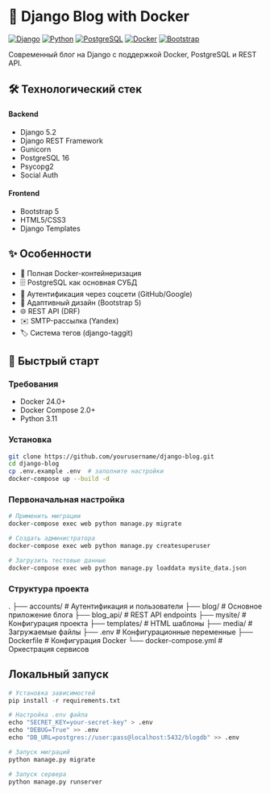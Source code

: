 # 📝 Django Blog with Docker

[![Django](https://img.shields.io/badge/Django-5.2-092E20?logo=django)](https://www.djangoproject.com/)
[![Python](https://img.shields.io/badge/Python-3.11-3776AB?logo=python)](https://python.org)
[![PostgreSQL](https://img.shields.io/badge/PostgreSQL-16-336791?logo=postgresql)](https://www.postgresql.org/)
[![Docker](https://img.shields.io/badge/Docker-24.0-2496ED?logo=docker)](https://www.docker.com/)
[![Bootstrap](https://img.shields.io/badge/Bootstrap-5-7952B3?logo=bootstrap)](https://getbootstrap.com/)

Современный блог на Django с поддержкой Docker, PostgreSQL и REST API.

## 🛠 Технологический стек
#### Backend
- Django 5.2
- Django REST Framework
- Gunicorn
- PostgreSQL 16
- Psycopg2
- Social Auth

#### Frontend
- Bootstrap 5
- HTML5/CSS3
- Django Templates

## ✨ Особенности
- 🐳 Полная Docker-контейнеризация
- 🗄️ PostgreSQL как основная СУБД
- 🔐 Аутентификация через соцсети (GitHub/Google)
- 📱 Адаптивный дизайн (Bootstrap 5)
- 🌐 REST API (DRF)
- ✉️ SMTP-рассылка (Yandex)
- 🏷️ Система тегов (django-taggit)

## 🚀 Быстрый старт

### Требования
- Docker 24.0+
- Docker Compose 2.0+
- Python 3.11

### Установка
```bash
git clone https://github.com/yourusername/django-blog.git
cd django-blog
cp .env.example .env  # заполните настройки
docker-compose up --build -d
```

### Первоначальная настройка

```bash
# Применить миграции
docker-compose exec web python manage.py migrate

# Создать администратора
docker-compose exec web python manage.py createsuperuser

# Загрузить тестовые данные
docker-compose exec web python manage.py loaddata mysite_data.json
```

### Структура проекта
.
├── accounts/          # Аутентификация и пользователи
├── blog/              # Основное приложение блога
├── blog_api/          # REST API endpoints
├── mysite/            # Конфигурация проекта
├── templates/         # HTML шаблоны
├── media/             # Загружаемые файлы
├── .env               # Конфигурационные переменные
├── Dockerfile         # Конфигурация Docker
└── docker-compose.yml # Оркестрация сервисов

## Локальный запуск

```python
# Установка зависимостей
pip install -r requirements.txt

# Настройка .env файла
echo "SECRET_KEY=your-secret-key" > .env
echo "DEBUG=True" >> .env
echo "DB_URL=postgres://user:pass@localhost:5432/blogdb" >> .env

# Запуск миграций
python manage.py migrate

# Запуск сервера
python manage.py runserver
```
